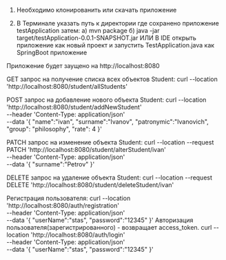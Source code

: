 1. Необходимо клонированить или скачать приложение

2. В Терминале указать путь к директории где сохранено приложение testApplication затем:
  a) mvn package
  б) java -jar target/testApplication-0.0.1-SNAPSHOT.jar
ИЛИ
  В IDE открыть приложение как новый проект и запустить TestApplication.java как SpringBoot приложение

Приложение будет заущено на http://localhost:8080

GET запрос на получение списка всех объектов Student:
  curl --location 'http://localhost:8080/student/allStudents'

POST запрос на добавление нового объекта Student:
  curl --location 'http://localhost:8080/student/addNewStudent' \
  --header 'Content-Type: application/json' \
  --data '{
      "name":"ivan",
      "surname":"Ivanov",
      "patronymic":"Ivanovich",
      "group": "philosophy",
      "rate": 4
  }'

PATCH запрос на изменение объекта Student:
  curl --location --request PATCH 'http://localhost:8080/student/alterStudent/ivan' \
  --header 'Content-Type: application/json' \
  --data '{
      "surname":"Petrov"
  }'

DELETE запрос на удаление объекта Student:
  curl --location --request DELETE 'http://localhost:8080/student/deleteStudent/ivan'

Регистрация пользователя:
curl --location 'http://localhost:8080/auth/registration' \
--header 'Content-Type: application/json' \
--data '{
    "userName":"stas",
    "password":"12345"
}'
Авторизация пользователя(зарегистрированного) - возвращает access_token.
curl --location 'http://localhost:8080/auth/login' \
--header 'Content-Type: application/json' \
--data '{
    "userName":"stas",
    "password":"12345"
}'



